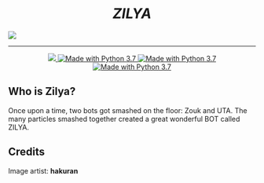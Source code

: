 <h1 align="center"><strong><i>ZILYA</i></strong></h1>


<img src="https://images4.alphacoders.com/125/1256750.jpg" align="center">

---

<div align="center">

  <a href="https://heroku.com/">
    <img src="https://img.shields.io/badge/deploy_to-OVHCloud-blue.svg?style=for-the-badge&logo=OVH">
  </a>

  <a href="https://nodejs.org/en/">
    <img src="https://img.shields.io/badge/Made%20With-Node.JS%203.7-green.svg?style=for-the-badge&logo=node.js" alt="Made with Python 3.7">
  </a>

  <a href="">
    <img src="https://img.shields.io/badge/Team-Phearion-cyan.svg?style=for-the-badge" alt="Made with Python 3.7">
  </a>

  <a href="">
    <img src="https://img.shields.io/badge/Language-TS-cyan.svg?style=for-the-badge&logo=TypeScript" alt="Made with Python 3.7">
  </a>

</div>


## Who is Zilya?

Once upon a time, two bots got smashed on the floor: Zouk and UTA.
The many particles smashed together created a great wonderful BOT called ZILYA.

## Credits
Image artist: **hakuran**